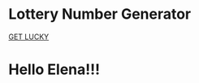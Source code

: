 # Lottery Number Generator

[GET LUCKY](https://tranpeter08.github.io/lottery/ "WIN")

# Hello Elena!!!

